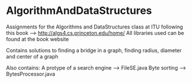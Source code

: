 AlgorithmAndDataStructures
==========================

Assignments for the Algorithms and DataStructures class at ITU following this book --> http://algs4.cs.princeton.edu/home/  All libraries used can be found at the book website

Contains solutions to finding a bridge in a graph, finding radius, diameter and center of a graph

Also contains:
A protype of a search engine --> FileSE.java
Byte sorting --> BytesProcessor.java
